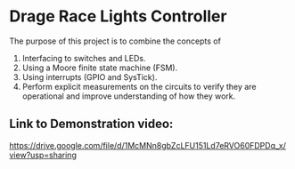 # Drage Race Lights Controller
The purpose of this project is to combine the concepts of
1) Interfacing to switches and LEDs.
2) Using a Moore finite state machine (FSM).
3) Using interrupts (GPIO and SysTick).
4) Perform explicit measurements on the circuits to verify they are operational and improve understanding of how they work.

## Link to Demonstration video: 
https://drive.google.com/file/d/1McMNn8gbZcLFU151Ld7eRVO60FDPDq_x/view?usp=sharing 
